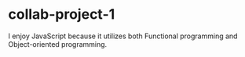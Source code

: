 # collab-project-1

I enjoy JavaScript because it utilizes both Functional programming and Object-oriented programming.
